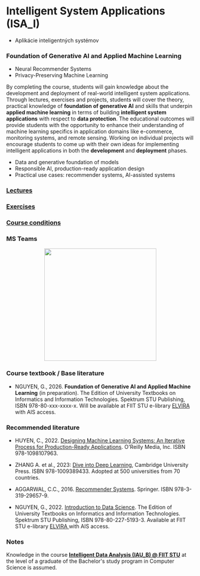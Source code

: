 #  Intelligent System Applications (ISA_I)
- Aplikácie inteligentných systémov 

### Foundation of Generative AI and Applied Machine Learning
- Neural Recommender Systems
- Privacy-Preserving Machine Learning
 
By completing the course, students will gain knowledge about the development and deployment of real-world intelligent system applications. Through lectures, exercises and projects, students will cover the theory, practical knowledge of **foundation of generative AI** and skills that underpin **applied machine learning** in terms of building **intelligent system applications** with respect to **data protection**. The educational outcomes will provide students with the opportunity to enhance their understanding of machine learning specifics in application domains like e-commerce, monitoring systems, and remote sensing. Working on individual projects will encourage students to come up with their own ideas for implementing intelligent applications in both the **development** and **deployment** phases.

- Data and generative foundation of models
- Responsible AI, production-ready application design
- Practical use cases: recommender systems, AI-assisted systems


### [Lectures](https://github.com/FIIT-ISA/ISA-course/tree/main/lectures)

### [Exercises](https://github.com/FIIT-ISA/ISA-course/tree/main/exercises) 

### [Course conditions](https://github.com/FIIT-ISA/ISA-course/blob/main/condition.md)

### MS Teams

<p align="center">
    <img height=300px src="https://giangzuzana.github.io/images/IDSA-idea-transparent.png">
</p>

### Course textbook / Base literature 

- NGUYEN, G., 2026. **Foundation of Generative AI and Applied Machine Learning** (in preparation). The Edition of University Textbooks on Informatics and Information Technologies. Spektrum STU Publishing, ISBN 978-80-xxx-xxxx-x. Will be available at FIIT STU e-library [ ELVIRA ](https://elvira.fiit.stuba.sk/) with AIS access.

### Recommended literature

- HUYEN, C., 2022. [Designing Machine Learning Systems: An Iterative Process for Production-Ready Applications](https://www.oreilly.com/library/view/designing-machine-learning/9781098107956/). O'Reilly Media, Inc. ISBN 978-1098107963.  

- ZHANG A. et al., 2023: [Dive into Deep Learning](https://d2l.ai/index.html), Cambridge University Press. ISBN 978-1009389433. Adopted at 500 universities from 70 countries.
  
- AGGARWAL, C.C., 2016. [Recommender Systems](https://link.springer.com/book/10.1007/978-3-319-29659-3). Springer. ISBN 978-3-319-29657-9.  

- NGUYEN, G., 2022. [Introduction to Data Science](https://elvira.fiit.stuba.sk). The Edition of University Textbooks on Informatics and Information Technologies. Spektrum STU Publishing, ISBN 978-80-227-5193-3. Available at FIIT STU e-library [ ELVIRA ](https://elvira.fiit.stuba.sk/) with AIS access.

### Notes
Knowledge in the course **[Intelligent Data Analysis (IAU_B) @ FIIT STU](https://github.com/FIIT-IAU/IAU-course)** at the level of a graduate of the Bachelor's study program in Computer Science is assumed.
